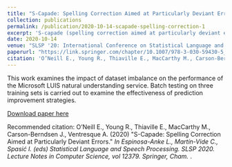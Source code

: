 ```yaml
---
title: "S-Capade: Spelling Correction Aimed at Particularly Deviant Errors"
collection: publications
permalink: /publication/2020-10-14-scapade-spelling-correction-1
excerpt: 'S-capade (spelling correction aimed at particularly deviant errors) is a phonemic distance based spellchecking tool intended for the correction of misspellings made by children.'
date: 2020-10-14
venue: "SLSP '20: International Conference on Statistical Language and Speech Processing"
paperurl: "https://link.springer.com/chapter/10.1007/978-3-030-59430-5_7"
citation: 'O’Neill E., Young R., Thiaville E., MacCarthy M., Carson-Berndsen J., Ventresque A. (2020). &quot;S-Capade: Spelling Correction Aimed at Particularly Deviant Errors.&quot; <i>In Espinosa-Anke L., Martín-Vide C., Spasić I. (eds) Statistical Language and Speech Processing. SLSP 2020. Lecture Notes in Computer Science, vol 12379. Springer, Cham.</i>.'
---
```

This work examines the impact of dataset imbalance on the performance of the Microsoft LUIS natural understanding service. Batch testing on three training sets is carried out to examine the effectiveness of prediction improvement strategies.

[Download paper here](https://doi.org/10.1007/978-3-030-59430-5_7)

Recommended citation: O’Neill E., Young R., Thiaville E., MacCarthy M., Carson-Berndsen J., Ventresque A. (2020) "S-Capade: Spelling Correction Aimed at Particularly Deviant Errors." <i>In Espinosa-Anke L., Martín-Vide C., Spasić I. (eds) Statistical Language and Speech Processing. SLSP 2020. Lecture Notes in Computer Science, vol 12379. Springer, Cham. </i>.